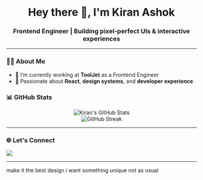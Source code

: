 <!-- Banner image (optional) -->
<!-- 
![Banner](https://cdn.dribbble.com/users/4107928/screenshots/16332316/media/719efcff15976cc5df758885c931429d.jpg?compress=1&resize=1600x1200&vertical=top) 
-->

<h1 align="center">Hey there 👋, I'm Kiran Ashok</h1>
<h3 align="center">Frontend Engineer | Building pixel-perfect UIs & interactive experiences</h3>

---

### 👨‍💻 About Me

- 🔭 I’m currently working at **ToolJet** as a Frontend Engineer  
- 🧩 Passionate about **React**, **design systems**, and **developer experience**



### 📊 GitHub Stats

<p align="center">
  <img src="https://github-readme-stats.vercel.app/api?username=stepinfwd&show_icons=true&theme=radical" alt="Kiran's GitHub Stats" />
  <br/>
  <img src="https://github-readme-streak-stats.herokuapp.com?user=stepinfwd&theme=radical" alt="GitHub Streak" />
</p>

---

### 🌐 Let's Connect

<p align="left">
  <a href="https://www.linkedin.com/in/kiran-ashok/" target="_blank">
    <img src="https://img.shields.io/badge/-LinkedIn-0077B5?style=flat&logo=linkedin" />
  </a>
</p>

---


make it the best design i want something unique not as usual
